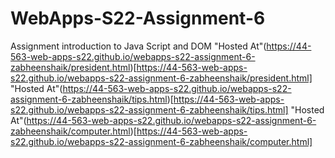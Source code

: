 # WebApps-S22-Assignment-6
Assignment introduction to Java Script and DOM
"Hosted At"(https://44-563-web-apps-s22.github.io/webapps-s22-assignment-6-zabheenshaik/president.html)[https://44-563-web-apps-s22.github.io/webapps-s22-assignment-6-zabheenshaik/president.html]
"Hosted At"(https://44-563-web-apps-s22.github.io/webapps-s22-assignment-6-zabheenshaik/tips.html)[https://44-563-web-apps-s22.github.io/webapps-s22-assignment-6-zabheenshaik/tips.html]
"Hosted At"(https://44-563-web-apps-s22.github.io/webapps-s22-assignment-6-zabheenshaik/computer.html)[https://44-563-web-apps-s22.github.io/webapps-s22-assignment-6-zabheenshaik/computer.html]
